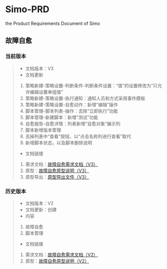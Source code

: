 # Simo-PRD
the Product Requirements Document of Simo

**故障自愈**
------------------------------------------
### 当前版本

>   * 文档版本：V3
>   * 文档更新
>   1. 策略新建-策略设置-判断条件-判断条件设置：“值”的设置修改为“只允许编辑设置单组值”
>   2. 策略新建-策略设置-执行通知：通知人员和方式采用事件模板
>   3. 策略新建-策略设置-自愈动作：新增“编辑”操作
>   4. 脚本管理-脚本列表-操作：去除“立即执行”功能
>   5. 脚本管理-新建脚本：新增“测试”功能
>   6. 自愈报告-自愈详情：列表新增“自愈对象”展示列
>   7. 脚本新增版本管理
>   8. 去掉列表中“查看”按钮，以“点击名称列进行查看”取代
>   9. 新增脚本状态，以及脚本删除说明
>   * 文档链接
>   1. 需求文档：[故障自愈需求文档（V3）](https://github.com/chy1994/Simo-PRD/blob/%E6%95%85%E9%9A%9C%E8%87%AA%E6%84%88/SIMO%20%E6%95%85%E9%9A%9C%E8%87%AA%E6%84%88%E9%9C%80%E6%B1%82%E6%96%87%E6%A1%A3%EF%BC%88V3%EF%BC%89.docx)
>   2. 原型：[故障自愈原型说明（V3）](https://github.com/chy1994/Simo-PRD/blob/%E6%95%85%E9%9A%9C%E8%87%AA%E6%84%88/%E6%95%85%E9%9A%9C%E8%87%AA%E6%84%88%E5%8E%9F%E5%9E%8B%E8%AF%B4%E6%98%8E%EF%BC%88V3%EF%BC%89.rp)
>   3. 原型导出：[原型导出文件（V3）](https://github.com/chy1994/Simo-PRD/blob/%E6%95%85%E9%9A%9C%E8%87%AA%E6%84%88/V3.7z)


### 历史版本

>   * 文档版本：V2
>   * 文档更新：创建
>   * 内容
>   1. 故障自愈
>   2. 脚本管理
>   * 文档链接
>   1. 需求文档：[故障自愈需求文档（V2）](https://github.com/chy1994/Simo-PRD/blob/%E6%95%85%E9%9A%9C%E8%87%AA%E6%84%88/SIMO%20%E6%95%85%E9%9A%9C%E8%87%AA%E6%84%88%E9%9C%80%E6%B1%82%E6%96%87%E6%A1%A3%EF%BC%88V2%EF%BC%89.docx)
>   2. 原型：[故障自愈原型说明（V2）](https://github.com/chy1994/Simo-PRD/blob/%E6%95%85%E9%9A%9C%E8%87%AA%E6%84%88/%E6%95%85%E9%9A%9C%E8%87%AA%E6%84%88%E5%8E%9F%E5%9E%8B%E8%AF%B4%E6%98%8E.rp)
 
  
     
